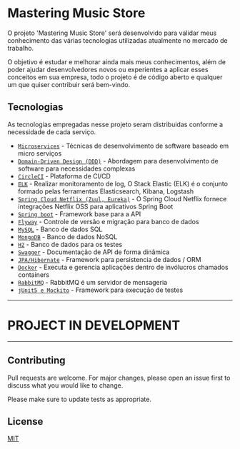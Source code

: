 # Mastering Music Store

O projeto 'Mastering Music Store' será desenvolvido para validar meus conhecimento das várias tecnologias 
utilizadas atualmente no mercado de trabalho.

O objetivo é estudar e melhorar ainda mais meus conhecimentos, além de poder ajudar desenvolvedores novos ou 
experientes a aplicar esses conceitos em sua empresa, todo o projeto é de código aberto e qualquer um que quiser 
contribuir será bem-vindo.

## Tecnologias

 As tecnologias empregadas nesse projeto seram distribuidas conforme a necessidade de cada serviço.

 - [`Microservices`](https://www.infoq.com/br/articles/microservices-intro/) - Técnicas de desenvolvimento de software baseado em micro serviços
 - [`Domain-Driven Design (DDD)`](https://en.wikipedia.org/wiki/Domain-driven_design) - Abordagem para desenvolvimento de software para necessidades complexas
 - [`CircleCI`](https://circleci.com) - Plataforma de CI/CD
 - [`ELK`](https://www.elastic.co/elk-stack) - Realizar monitoramento de log, O Stack Elastic (ELK) é o conjunto formado pelas ferramentas Elasticsearch, Kibana, Logstash
 - [`Spring Cloud Netflix (Zuul, Eureka)`](https://spring.io/projects/spring-cloud-netflix) - O Spring Cloud Netflix fornece integrações Netflix OSS para aplicativos Spring Boot 
 - [`Spring boot`](https://spring.io) - Framework base para a API
 - [`Flyway`](https://flywaydb.org) - Controle de versão e migração para banco de dados
 - [`MySQL`](https://www.mysql.com) - Banco de dados SQL
 - [`MongoDB`](https://www.mongodb.com) - Banco de dados NoSQL
 - [`H2`](https://www.h2database.com) - Banco de dados para os testes
 - [`Swagger`](https://swagger.io) - Documentação de API de forma dinâmica
 - [`JPA/Hibernate`](https://hibernate.org/orm/) - Framework para persistencia de dados / ORM
 - [`Docker`](https://www.docker.com) - Executa e gerencia aplicações dentro de invólucros chamados containers
 - [`RabbitMQ`](https://www.rabbitmq.com) - RabbitMQ é um servidor de mensageria
 - [`jUnit5 e Mockito`](https://junit.org/junit5/) - Framework para execução de testes

_______________________

# PROJECT IN DEVELOPMENT

_______________________

## Contributing
Pull requests are welcome. For major changes, please open an issue first to discuss what you would like to change.

Please make sure to update tests as appropriate.

## License
[MIT](https://choosealicense.com/licenses/mit/)
